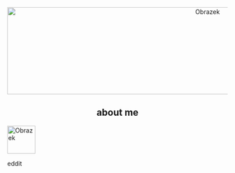 

<div align="center">
  <img src="https://i.imgur.com/y1ddS4Y.gif" alt="Obrazek" width="900" height="200">
</div>

<div align="center">
  <h2> about me </h2>
</div>

<div align="left">
  <img src="https://i.imgur.com/p9vrMmK.png" alt="Obrazek" width="64" height="64">
  <p align="left">eddit</p>
</div>

